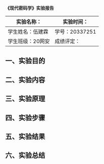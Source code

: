 **《现代密码学》实验报告**

| 实验名称：       | 实验时间：     |
| ---------------- | -------------- |
| 学生姓名：伍建霖 | 学号：20337251 |
| 学生班级：20网安 | 成绩评定：     |

## 一、实验目的



## 二、实验内容



## 三、实验原理



## 四、实验步骤



## 五、实验结果



## 六、实验总结

